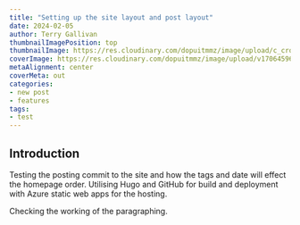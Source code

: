 ```yaml
---
title: "Setting up the site layout and post layout"
date: 2024-02-05
author: Terry Gallivan
thumbnailImagePosition: top
thumbnailImage: https://res.cloudinary.com/dopuitmmz/image/upload/c_crop,h_260,w_680/v1706459641/CROP-176632724_Getty-Images-Contributor_Japan-Miyajima-Torii-Gate_pax1ev.jpg
coverImage: https://res.cloudinary.com/dopuitmmz/image/upload/v1706459641/CROP-176632724_Getty-Images-Contributor_Japan-Miyajima-Torii-Gate_pax1ev.jpg
metaAlignment: center
coverMeta: out
categories:
- new post
- features
tags:
- test
---
```

## Introduction

Testing the posting commit to the site and how the tags and date will effect the homepage order. Utilising Hugo and GitHub for build and deployment with Azure static web apps for the hosting. 

Checking the working of the paragraphing.

